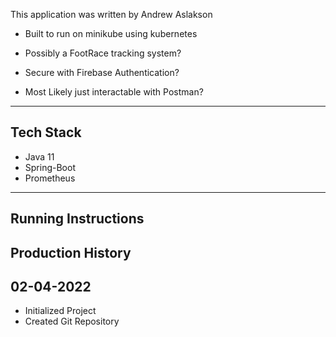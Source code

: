 This application was written by Andrew Aslakson
- Built to run on minikube using kubernetes

- Possibly a FootRace tracking system?

- Secure with Firebase Authentication?

- Most Likely just interactable with Postman?

------------------------
Tech Stack
------------------------
- Java 11
- Spring-Boot
- Prometheus

-------------------------
Running Instructions
-------------------------


Production History
-------------------------
02-04-2022
-------------------------
- Initialized Project
- Created Git Repository
